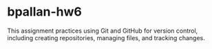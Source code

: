 # bpallan-hw6
This assignment practices using Git and GitHub for version control, including creating repositories, managing files, and tracking changes.
